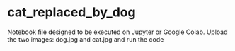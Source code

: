# cat_replaced_by_dog
Notebook file designed to be executed on Jupyter or Google Colab. Upload the two images: dog.jpg and cat.jpg and run the code
